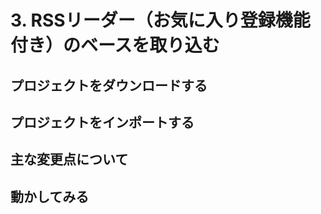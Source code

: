 # 3. RSSリーダー（お気に入り登録機能付き）のベースを取り込む

## プロジェクトをダウンロードする

## プロジェクトをインポートする

## 主な変更点について

## 動かしてみる


